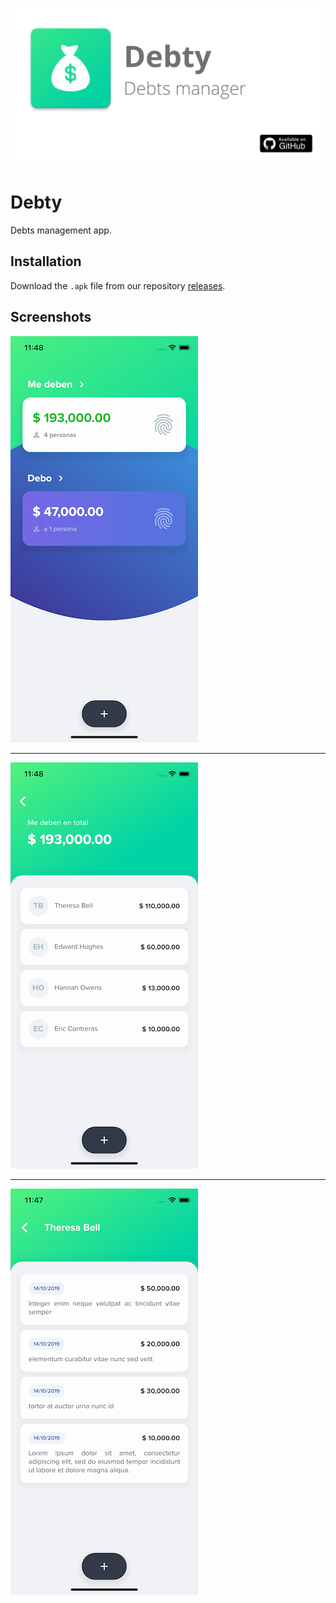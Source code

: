 ![logo](examples/debty-social-card.png)

# Debty

Debts management app.

## Installation
Download the `.apk` file from our repository [releases](https://github.com/fabirt/debts-app/releases/download/1.4.0/debty-release.apk).

## Screenshots

![home](examples/home.png)
___
![screen](examples/debtors.png)
___
![screen](examples/debts.png)
